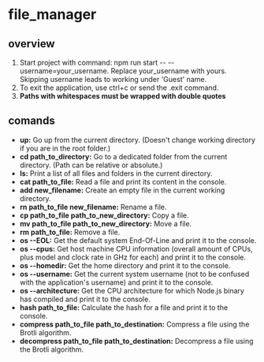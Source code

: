 # file_manager

## overview

1. Start project with command: npm run start -- --username=your_username. Replace your_username with yours. Skipping username leads to working under 'Guest' name.
1. To exit the application, use ctrl+c or send the .exit command.
1. **Paths with whitespaces must be wrapped with double quotes**

## comands

- **up:** Go up from the current directory. (Doesn't change working directory if you are in the root folder.)
- **cd path_to_directory:** Go to a dedicated folder from the current directory. (Path can be relative or absolute.)
- **ls:** Print a list of all files and folders in the current directory.
- **cat path_to_file:** Read a file and print its content in the console.
- **add new_filename:** Create an empty file in the current working directory.
- **rn path_to_file new_filename:** Rename a file.
- **cp path_to_file path_to_new_directory:** Copy a file.
- **mv path_to_file path_to_new_directory:** Move a file.
- **rm path_to_file:** Remove a file.
- **os --EOL:** Get the default system End-Of-Line and print it to the console.
- **os --cpus:** Get host machine CPU information (overall amount of CPUs, plus model and clock rate in GHz for each) and print it to the console.
- **os --homedir:** Get the home directory and print it to the console.
- **os --username:** Get the current system username (not to be confused with the application's username) and print it to the console.
- **os --architecture:** Get the CPU architecture for which Node.js binary has compiled and print it to the console.
- **hash path_to_file:** Calculate the hash for a file and print it to the console.
- **compress path_to_file path_to_destination:** Compress a file using the Brotli algorithm.
- **decompress path_to_file path_to_destination:** Decompress a file using the Brotli algorithm.
